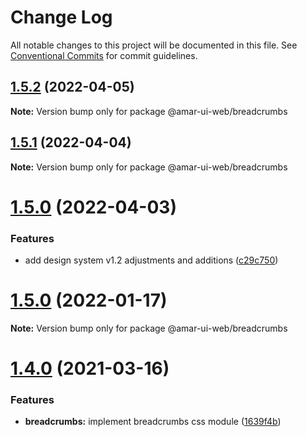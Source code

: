 # Change Log

All notable changes to this project will be documented in this file.
See [Conventional Commits](https://conventionalcommits.org) for commit guidelines.

## [1.5.2](https://github.com/tunaiku/amar-ui-web/compare/v1.5.1...v1.5.2) (2022-04-05)

**Note:** Version bump only for package @amar-ui-web/breadcrumbs





## [1.5.1](https://github.com/tunaiku/amar-ui-web/compare/v1.5.0...v1.5.1) (2022-04-04)

**Note:** Version bump only for package @amar-ui-web/breadcrumbs





# [1.5.0](https://github.com/tunaiku/amar-ui-web/compare/v1.4.1...v1.5.0) (2022-04-03)


### Features

* add design system v1.2 adjustments and additions ([c29c750](https://github.com/tunaiku/amar-ui-web/commit/c29c7500294dc9eeb34087b58d144521d16aa884))





# [1.5.0](https://github.com/tunaiku/amar-ui-web/compare/v1.4.1...v1.5.0) (2022-01-17)

**Note:** Version bump only for package @amar-ui-web/breadcrumbs





# [1.4.0](https://github.com/tunaiku/amar-ui-web/compare/v1.3.1...v1.4.0) (2021-03-16)


### Features

* **breadcrumbs:** implement breadcrumbs css module ([1639f4b](https://github.com/tunaiku/amar-ui-web/commit/1639f4bbaf465eca1243f9d0c96956a906149ad8))
